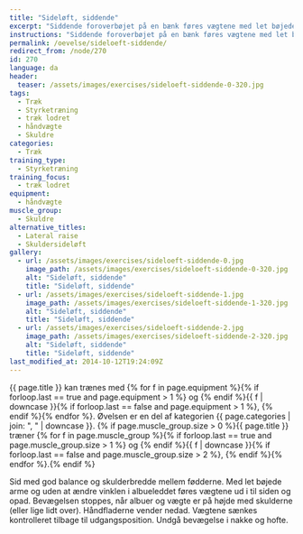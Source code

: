 ```yaml
---
title: "Sideløft, siddende"
excerpt: "Siddende foroverbøjet på en bænk føres vægtene med let bøjede arme ud i til siden og opad. Bevægelsen stoppes, når albuer er på højde med skulderne. Vægtene sænkes kontrolleret tilbage til udgangspositionen."
instructions: "Siddende foroverbøjet på en bænk føres vægtene med let bøjede arme ud i til siden og opad. Bevægelsen stoppes, når albuer er på højde med skulderne. Vægtene sænkes kontrolleret tilbage til udgangspositionen."
permalink: /oevelse/sideloeft-siddende/
redirect_from: /node/270
id: 270
language: da
header:
  teaser: /assets/images/exercises/sideloeft-siddende-0-320.jpg
tags:
  - Træk
  - Styrketræning
  - træk lodret
  - håndvægte
  - Skuldre
categories:
  - Træk
training_type:
  - Styrketræning
training_focus:
  - træk lodret
equipment:
  - håndvægte
muscle_group:
  - Skuldre
alternative_titles:
  - Lateral raise
  - Skuldersideløft
gallery:
  - url: /assets/images/exercises/sideloeft-siddende-0.jpg
    image_path: /assets/images/exercises/sideloeft-siddende-0-320.jpg
    alt: "Sideløft, siddende"
    title: "Sideløft, siddende"
  - url: /assets/images/exercises/sideloeft-siddende-1.jpg
    image_path: /assets/images/exercises/sideloeft-siddende-1-320.jpg
    alt: "Sideløft, siddende"
    title: "Sideløft, siddende"
  - url: /assets/images/exercises/sideloeft-siddende-2.jpg
    image_path: /assets/images/exercises/sideloeft-siddende-2-320.jpg
    alt: "Sideløft, siddende"
    title: "Sideløft, siddende"
last_modified_at: 2014-10-12T19:24:09Z
---
```

{{ page.title }} kan trænes med {% for f in page.equipment %}{% if forloop.last == true and page.equipment > 1 %} og {% endif %}{{ f | downcase  }}{% if forloop.last == false and page.equipment > 1 %}, {% endif %}{% endfor %}. Øvelsen er en del af kategorien {{ page.categories | join: ", " | downcase }}. {% if page.muscle_group.size > 0 %}{{ page.title }} træner {% for f in page.muscle_group %}{% if forloop.last == true and page.muscle_group.size > 1 %} og {% endif %}{{ f | downcase }}{% if forloop.last == false and page.muscle_group.size > 2 %}, {% endif %}{% endfor %}.{% endif %}

Sid med god balance og skulderbredde mellem fødderne. Med let bøjede arme og uden at ændre vinklen i albueleddet føres vægtene ud i til siden og opad. Bevægelsen stoppes, når albuer og vægte er på højde med skulderne (eller lige lidt over). Håndfladerne vender nedad. Vægtene sænkes kontrolleret tilbage til udgangsposition. Undgå bevægelse i nakke og hofte.
